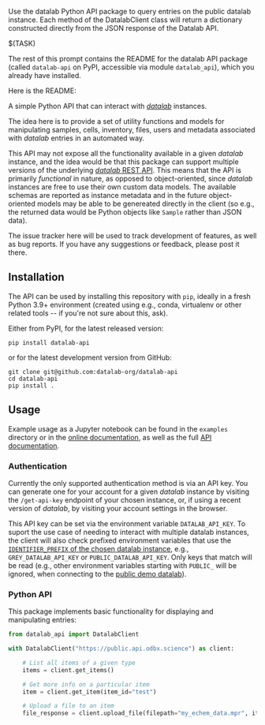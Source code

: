 Use the datalab Python API package to query entries on the public datalab instance.
Each method of the DatalabClient class will return a dictionary constructed directly
from the JSON response of the Datalab API.

$(TASK)

The rest of this prompt contains the README for the datalab API package (called `datalab-api` on PyPI, accessible via module `datalab_api`), which you already have installed.

Here is the README:

A simple Python API that can interact with [*datalab*](https://github.com/the-grey-group/datalab) instances.

The idea here is to provide a set of utility functions and models for manipulating samples, cells, inventory, files, users and metadata associated with *datalab* entries in an automated way.

This API may not expose all the functionality available in a given *datalab* instance, and the idea would be that this package can support multiple versions of the underlying [*datalab* REST API](https://the-datalab.readthedocs.io/en/latest/rest_api/).
This means that the API is primarily *functional* in nature, as opposed to object-oriented, since *datalab* instances are free to use their own custom data models.
The available schemas are reported as instance metadata and in the future object-oriented models may be able to be genereated directly in the client (so e.g., the returned data would be Python objects like `Sample` rather than JSON data).

The issue tracker here will be used to track development of features, as well as bug reports.
If you have any suggestions or feedback, please post it there.

## Installation

The API can be used by installing this repository with `pip`, ideally in a fresh Python 3.9+ environment (created using e.g., conda, virtualenv or other related tools -- if you're not sure about this, ask).

Either from PyPI, for the latest released version:

```shell
pip install datalab-api
```

or for the latest development version from GitHub:

```shell
git clone git@github.com:datalab-org/datalab-api
cd datalab-api
pip install .
```

## Usage

Example usage as a Jupyter notebook can be found in the `examples` directory or
in the [online documentation](https://datalab-api.readthedocs.io/), as
well as the full [API
documentation](https://datalab-api.readthedocs.io/en/latest/reference/).

### Authentication

Currently the only supported authentication method is via an API key.
You can generate one for your account for a given *datalab* instance by visiting the `/get-api-key` endpoint of your chosen instance, or, if using a recent version of *datalab*, by visiting your account settings in the browser.

This API key can be set via the environment variable `DATALAB_API_KEY`.
To suport the use case of needing to interact with multiple datalab instances, the client will also check prefixed environment variables that use the [`IDENTIFIER_PREFIX` of the chosen datalab instance](https://the-datalab.readthedocs.io/en/latest/config/#mandatory-settings), e.g., `GREY_DATALAB_API_KEY` or `PUBLIC_DATALAB_API_KEY`.
Only keys that match will be read (e.g., other environment variables starting with `PUBLIC_` will be ignored, when connecting to the [public demo datalab](https://public.datalab.odbx.science)).

### Python API

This package implements basic functionality for displaying and manipulating entries:

```python
from datalab_api import DatalabClient

with DatalabClient("https://public.api.odbx.science") as client:

    # List all items of a given type
    items = client.get_items()

    # Get more info on a particular item
    item = client.get_item(item_id="test")

    # Upload a file to an item
    file_response = client.upload_file(filepath="my_echem_data.mpr", item_id="test")

```
